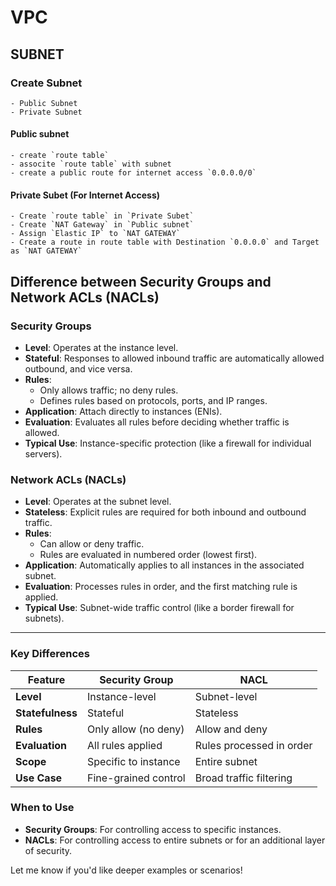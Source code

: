 
# VPC

## SUBNET
### Create Subnet
	- Public Subnet
	- Private Subnet


#### Public subnet
	- create `route table`
	- associte `route table` with subnet
	- create a public route for internet access `0.0.0.0/0`

#### Private Subet (For Internet Access)
	- Create `route table` in `Private Subet`
    - Create `NAT Gateway` in `Public subnet`
    - Assign `Elastic IP` to `NAT GATEWAY`
	- Create a route in route table with Destination `0.0.0.0` and Target as `NAT GATEWAY`


## Difference between Security Groups and Network ACLs (NACLs)

### **Security Groups**  
- **Level**: Operates at the instance level.
- **Stateful**: Responses to allowed inbound traffic are automatically allowed outbound, and vice versa.
- **Rules**: 
  - Only allows traffic; no deny rules.
  - Defines rules based on protocols, ports, and IP ranges.
- **Application**: Attach directly to instances (ENIs).
- **Evaluation**: Evaluates all rules before deciding whether traffic is allowed.
- **Typical Use**: Instance-specific protection (like a firewall for individual servers).

### **Network ACLs (NACLs)**
- **Level**: Operates at the subnet level.
- **Stateless**: Explicit rules are required for both inbound and outbound traffic.
- **Rules**: 
  - Can allow or deny traffic.
  - Rules are evaluated in numbered order (lowest first).
- **Application**: Automatically applies to all instances in the associated subnet.
- **Evaluation**: Processes rules in order, and the first matching rule is applied.
- **Typical Use**: Subnet-wide traffic control (like a border firewall for subnets).

---

### **Key Differences**
| Feature              | Security Group           | NACL                     |
|----------------------|--------------------------|--------------------------|
| **Level**            | Instance-level          | Subnet-level            |
| **Statefulness**     | Stateful                | Stateless               |
| **Rules**            | Only allow (no deny)    | Allow and deny          |
| **Evaluation**       | All rules applied       | Rules processed in order|
| **Scope**            | Specific to instance    | Entire subnet           |
| **Use Case**         | Fine-grained control    | Broad traffic filtering |

### **When to Use**
- **Security Groups**: For controlling access to specific instances.
- **NACLs**: For controlling access to entire subnets or for an additional layer of security.

Let me know if you'd like deeper examples or scenarios!